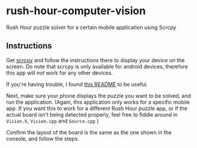 # rush-hour-computer-vision
Rush Hour puzzle solver for a certain mobile application using Scrcpy


## Instructions
Get [scrcpy](https://github.com/Genymobile/scrcpy) and follow the instructions there to display your device on the screen.
Do note that scrcpy is only available for android devices, therefore this app will *not* work for any other devices.

If you're having trouble, I found [this README](https://github.com/imneonizer/How-to-mirror-your-android-screen-with-opencv/blob/master/README.md) to be useful.

Next, make sure your phone displays the puzzle you want to be solved, and run the application. (Again, this application only works for a specific mobile app. If you want this to work for a different Rush Hour puzzle app, or if the actual board isn't being detected properly, feel free to fiddle around in `Vision.h`, `Vision.cpp` and `Source.cpp` ) 

Confirm the layout of the board is the same as the one shown in the console, and follow the steps.
